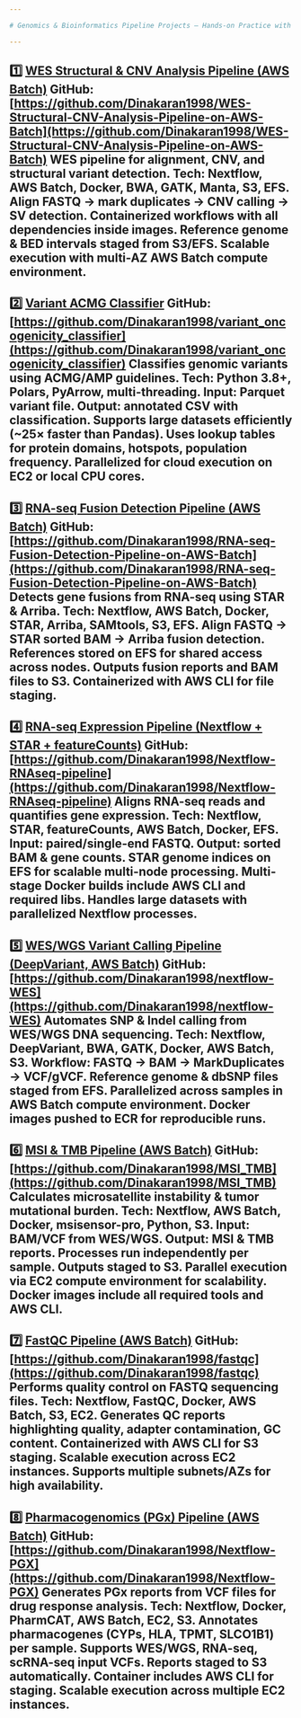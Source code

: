 ```yaml
---

# Genomics & Bioinformatics Pipeline Projects – Hands-on Practice with AWS Batch, Nextflow & Docker

---
```


**1️⃣ [WES Structural & CNV Analysis Pipeline (AWS Batch)](https://github.com/Dinakaran1998/WES-Structural-CNV-Analysis-Pipeline-on-AWS-Batch)**
GitHub: [https://github.com/Dinakaran1998/WES-Structural-CNV-Analysis-Pipeline-on-AWS-Batch](https://github.com/Dinakaran1998/WES-Structural-CNV-Analysis-Pipeline-on-AWS-Batch)
WES pipeline for alignment, CNV, and structural variant detection.
Tech: Nextflow, AWS Batch, Docker, BWA, GATK, Manta, S3, EFS.
Align FASTQ → mark duplicates → CNV calling → SV detection.
Containerized workflows with all dependencies inside images.
Reference genome & BED intervals staged from S3/EFS.
Scalable execution with multi-AZ AWS Batch compute environment.
---

**2️⃣ [Variant ACMG Classifier](https://github.com/Dinakaran1998/variant_oncogenicity_classifier)**
GitHub: [https://github.com/Dinakaran1998/variant_oncogenicity_classifier](https://github.com/Dinakaran1998/variant_oncogenicity_classifier)
Classifies genomic variants using ACMG/AMP guidelines.
Tech: Python 3.8+, Polars, PyArrow, multi-threading.
Input: Parquet variant file.
Output: annotated CSV with classification.
Supports large datasets efficiently (~25× faster than Pandas).
Uses lookup tables for protein domains, hotspots, population frequency.
Parallelized for cloud execution on EC2 or local CPU cores.
---

**3️⃣ [RNA-seq Fusion Detection Pipeline (AWS Batch)](https://github.com/Dinakaran1998/RNA-seq-Fusion-Detection-Pipeline-on-AWS-Batch)**
GitHub: [https://github.com/Dinakaran1998/RNA-seq-Fusion-Detection-Pipeline-on-AWS-Batch](https://github.com/Dinakaran1998/RNA-seq-Fusion-Detection-Pipeline-on-AWS-Batch)
Detects gene fusions from RNA-seq using STAR & Arriba.
Tech: Nextflow, AWS Batch, Docker, STAR, Arriba, SAMtools, S3, EFS.
Align FASTQ → STAR sorted BAM → Arriba fusion detection.
References stored on EFS for shared access across nodes.
Outputs fusion reports and BAM files to S3.
Containerized with AWS CLI for file staging.
---

**4️⃣ [RNA-seq Expression Pipeline (Nextflow + STAR + featureCounts)](https://github.com/Dinakaran1998/Nextflow-RNAseq-pipeline)**
GitHub: [https://github.com/Dinakaran1998/Nextflow-RNAseq-pipeline](https://github.com/Dinakaran1998/Nextflow-RNAseq-pipeline)
Aligns RNA-seq reads and quantifies gene expression.
Tech: Nextflow, STAR, featureCounts, AWS Batch, Docker, EFS.
Input: paired/single-end FASTQ.
Output: sorted BAM & gene counts.
STAR genome indices on EFS for scalable multi-node processing.
Multi-stage Docker builds include AWS CLI and required libs.
Handles large datasets with parallelized Nextflow processes.
---

**5️⃣ [WES/WGS Variant Calling Pipeline (DeepVariant, AWS Batch)](https://github.com/Dinakaran1998/nextflow-WES)**
GitHub: [https://github.com/Dinakaran1998/nextflow-WES](https://github.com/Dinakaran1998/nextflow-WES)
Automates SNP & Indel calling from WES/WGS DNA sequencing.
Tech: Nextflow, DeepVariant, BWA, GATK, Docker, AWS Batch, S3.
Workflow: FASTQ → BAM → MarkDuplicates → VCF/gVCF.
Reference genome & dbSNP files staged from EFS.
Parallelized across samples in AWS Batch compute environment.
Docker images pushed to ECR for reproducible runs.
---

**6️⃣ [MSI & TMB Pipeline (AWS Batch)](https://github.com/Dinakaran1998/MSI_TMB)**
GitHub: [https://github.com/Dinakaran1998/MSI_TMB](https://github.com/Dinakaran1998/MSI_TMB)
Calculates microsatellite instability & tumor mutational burden.
Tech: Nextflow, AWS Batch, Docker, msisensor-pro, Python, S3.
Input: BAM/VCF from WES/WGS.
Output: MSI & TMB reports.
Processes run independently per sample.
Outputs staged to S3.
Parallel execution via EC2 compute environment for scalability.
Docker images include all required tools and AWS CLI.
---

**7️⃣ [FastQC Pipeline (AWS Batch)](https://github.com/Dinakaran1998/fastqc)**
GitHub: [https://github.com/Dinakaran1998/fastqc](https://github.com/Dinakaran1998/fastqc)
Performs quality control on FASTQ sequencing files.
Tech: Nextflow, FastQC, Docker, AWS Batch, S3, EC2.
Generates QC reports highlighting quality, adapter contamination, GC content.
Containerized with AWS CLI for S3 staging.
Scalable execution across EC2 instances.
Supports multiple subnets/AZs for high availability.
---

**8️⃣ [Pharmacogenomics (PGx) Pipeline (AWS Batch)](https://github.com/Dinakaran1998/Nextflow-PGX)**
GitHub: [https://github.com/Dinakaran1998/Nextflow-PGX](https://github.com/Dinakaran1998/Nextflow-PGX)
Generates PGx reports from VCF files for drug response analysis.
Tech: Nextflow, Docker, PharmCAT, AWS Batch, EC2, S3.
Annotates pharmacogenes (CYPs, HLA, TPMT, SLCO1B1) per sample.
Supports WES/WGS, RNA-seq, scRNA-seq input VCFs.
Reports staged to S3 automatically.
Container includes AWS CLI for staging.
Scalable execution across multiple EC2 instances.
---